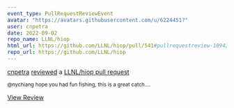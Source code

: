 ```yaml
---
event_type: PullRequestReviewEvent
avatar: "https://avatars.githubusercontent.com/u/6224451?"
user: cnpetra
date: 2022-09-02
repo_name: LLNL/hiop
html_url: https://github.com/LLNL/hiop/pull/541#pullrequestreview-1094280985
repo_url: https://github.com/LLNL/hiop
---
```


<a href='https://github.com/cnpetra' target='_blank'>cnpetra</a> <a href='https://github.com/LLNL/hiop/pull/541#pullrequestreview-1094280985' target='_blank'>reviewed</a> a <a href='https://github.com/LLNL/hiop/pull/541' target='_blank'>LLNL/hiop pull request</a>

<small>@nychiang hope you had fun fishing, this is a great catch....</small>

<a href='https://github.com/LLNL/hiop/pull/541#pullrequestreview-1094280985' target='_blank'>View Review</a>